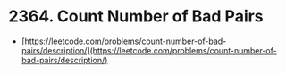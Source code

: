 # 2364. Count Number of Bad Pairs

- [https://leetcode.com/problems/count-number-of-bad-pairs/description/](https://leetcode.com/problems/count-number-of-bad-pairs/description/)
